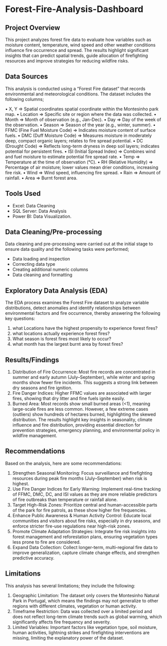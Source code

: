 # Forest-Fire-Analysis-Dashboard

## Project Overview
This project analyzes forest fire data to evaluate how variables such as moisture content, temperature, wind speed and other weather conditions influence fire occurrence and spread. The results highlight significant insights that can predict spatial trends, guide allocation of firefighting resources and improve strategies for reducing wildfire risks.

## Data Sources
This analysis is conducted using a “Forest Fire dataset” that records environmental and meteorological conditions. The dataset includes the following columns;

•	X, Y => Spatial coordinates spatial coordinate within the Montesinho park map.
•	Location => Specific site or region where the data was collected.
•	Month => Month of observation (e.g., Jan-Dec).
•	Day => Day of the week of the observation.
•	Season => Season of the year (e.g., winter, summer).
•	FFMC (Fine Fuel Moisture Code) => Indicates moisture content of surface fuels.
•	DMC (Duff Moisture Code) => Measures moisture in moderately deep, compact organic layers; relates to fire spread potential.
•	DC (Drought Code) => Reflects long-term dryness in deep soil layers; indicates potential for persistent fires.
•	ISI (Initial Spread Index) => Combines wind and fuel moisture to estimate potential fire spread rate.
•	Temp => Temperature at the time of observation (°C).
•	RH (Relative Humidity) => Percentage of air moisture; lower values mean drier conditions, increasing fire risk.
•	Wind => Wind speed, influencing fire spread.
•	Rain => Amount of rainfall.
•	Area => Burnt forest area.

## Tools Used
- Excel: Data Cleaning
- SQL Server: Data Analysis
- Power BI: Data Visualization.

## Data Cleaning/Pre-processing
Data cleaning and pre-processing were carried out at the initial stage to ensure data quality and the following tasks were performed;
- Data loading and inspection
- Correcting data type
- Creating additional numeric columns
- Data cleaning and formatting

## Exploratory Data Analysis (EDA)
The EDA process examines the Forest Fire dataset to analyze variable distributions, detect anomalies and identify relationships between environmental factors and fire occurrence, thereby answering the following key questions:
1. what Locations have the highest propensity to experience forest fires? 
2. what locations actually experience forest fires? 
3. What season is forest fires most likely to occur? 
4. what month has the largest burnt area by forest fires?

## Results/Findings
1.	Distribution of Fire Occurrence: Most fire records are concentrated in summer and early autumn (July–September), while winter and spring months show fewer fire incidents. This suggests a strong link between dry seasons and fire ignition. 
2.	 Fire Danger Indices: Higher FFMC values are associated with larger fires, showing that dry litter and fine fuels ignite easily.
3.	Burned Area: Most records show small burned areas (<1), meaning large-scale fires are less common. However, a few extreme cases (outliers) show hundreds of hectares burned, highlighting the skewed distribution. 
The results highlight key insights in seasonality, climate influence and fire distribution, providing essential direction for prevention strategies, emergency planning, and environmental policy in wildfire management.

## Recommendations
Based on the analysis, here are some recommendations:
1.	Strengthen Seasonal Monitoring: Focus surveillance and firefighting resources during peak fire months (July–September) when risk is highest.
2.	Use Fire Danger Indices for Early Warning: Implement real-time tracking of FFMC, DMC, DC, and ISI values as they are more reliable predictors of fire outbreaks than temperature or rainfall alone.
3.	Target High-Risk Zones: Prioritize central and human-accessible parts of the park for fire patrols, as these show higher fire frequencies.
4.	Enhance Public Awareness & Human Activity Control: Educate local communities and visitors about fire risks, especially in dry seasons, and enforce stricter fire-use regulations near high-risk zones.
5.	Promote Climate Adaptation Strategies: Integrate fire risk insights into forest management and reforestation plans, ensuring vegetation types less prone to fire are considered.
6.	Expand Data Collection: Collect longer-term, multi-regional fire data to improve generalization, capture climate change effects, and strengthen predictive accuracy.

## Limitations
This analysis has several limitations; they include the following:
1.	Geographic Limitation: The dataset only covers the Montesinho Natural Park in Portugal, which means the findings may not generalize to other regions with different climates, vegetation or human activity.
2.	Timeframe Restriction: Data was collected over a limited period and does not reflect long-term climate trends such as global warming, which significantly affects fire frequency and severity.
3.	Limited Variables: Important factors like vegetation type, soil moisture, human activities, lightning strikes and firefighting interventions are missing, limiting the explanatory power of the dataset.


